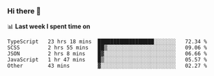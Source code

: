 ### Hi there 👋

<!--
**DBvc/DBvc** is a ✨ _special_ ✨ repository because its `README.md` (this file) appears on your GitHub profile.

Here are some ideas to get you started:

- 🔭 I’m currently working on ...
- 🌱 I’m currently learning ...
- 👯 I’m looking to collaborate on ...
- 🤔 I’m looking for help with ...
- 💬 Ask me about ...
- 📫 How to reach me: ...
- 😄 Pronouns: ...
- ⚡ Fun fact: ...
-->

📊 **Last week I spent time on**
<!--START_SECTION:waka-->
```text
TypeScript   23 hrs 18 mins  ██████████████████░░░░░░░   72.34 % 
SCSS         2 hrs 55 mins   ██▒░░░░░░░░░░░░░░░░░░░░░░   09.06 % 
JSON         2 hrs 8 mins    █▓░░░░░░░░░░░░░░░░░░░░░░░   06.66 % 
JavaScript   1 hr 47 mins    █▒░░░░░░░░░░░░░░░░░░░░░░░   05.57 % 
Other        43 mins         ▓░░░░░░░░░░░░░░░░░░░░░░░░   02.27 % 
```
<!--END_SECTION:waka-->
